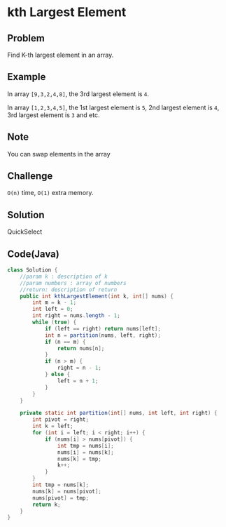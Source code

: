 # kth Largest Element

## Problem

Find K-th largest element in an array.

## Example

In array `[9,3,2,4,8]`, the 3rd largest element is `4`.

In array `[1,2,3,4,5]`, the 1st largest element is `5`, 2nd largest element is `4`, 3rd largest element is `3` and etc.

## Note

You can swap elements in the array

## Challenge

`O(n)` time, `O(1)` extra memory.

## Solution

QuickSelect

## Code(Java)

```java
class Solution {
    //param k : description of k
    //param numbers : array of numbers
    //return: description of return
    public int kthLargestElement(int k, int[] nums) {
        int m = k - 1;
        int left = 0;
        int right = nums.length - 1;
        while (true) {
            if (left == right) return nums[left];
            int n = partition(nums, left, right);
            if (n == m) {
                return nums[n];
            }
            if (n > m) {
                right = n - 1;
            } else {
                left = n + 1;
            }
        }
    }

    private static int partition(int[] nums, int left, int right) {
        int pivot = right;
        int k = left;
        for (int i = left; i < right; i++) {
            if (nums[i] > nums[pivot]) {
                int tmp = nums[i];
                nums[i] = nums[k];
                nums[k] = tmp;
                k++;
            }
        }
        int tmp = nums[k];
        nums[k] = nums[pivot];
        nums[pivot] = tmp;
        return k;
    }
}
```
